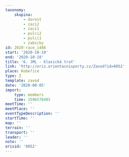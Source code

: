 ```yaml
---
taxonomy:
    skupina:
        - dorost
        - zaci2
        - zaci1
        - pulci2
        - pulci1
        - zabicky
id: 2020-race_1486
start: '2020-10-10'
end: '2020-10-10'
title: '6. JML - klasická trať'
link: 'http://oris.orientacnisporty.cz/Zavod?id=6052'
place: Kobeřice
type: Z
template: zavod
date: '2020-08-05'
import:
    type: members
    time: 1596578401
meetTime: ''
meetPlace: ''
eventTypeDescription: ''
startTime: ''
map: ''
terrain: ''
transport: ''
leader: ''
note: ''
orisid: '6052'
---
```


